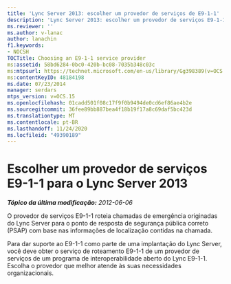 ```yaml
---
title: 'Lync Server 2013: escolher um provedor de serviços de E9-1-1'
description: 'Lync Server 2013: escolher um provedor de serviços E9-1-1.'
ms.reviewer: ''
ms.author: v-lanac
author: lanachin
f1.keywords:
- NOCSH
TOCTitle: Choosing an E9-1-1 service provider
ms:assetid: 58bd6284-0bc0-420b-bc08-7035b348c03c
ms:mtpsurl: https://technet.microsoft.com/en-us/library/Gg398389(v=OCS.15)
ms:contentKeyID: 48184198
ms.date: 07/23/2014
manager: serdars
mtps_version: v=OCS.15
ms.openlocfilehash: 01cadd501f08c17f9f0b9494de0cd6ef86ae4b2e
ms.sourcegitcommit: 36fee89bb887bea4f18b19f17a8c69daf5bc423d
ms.translationtype: MT
ms.contentlocale: pt-BR
ms.lasthandoff: 11/24/2020
ms.locfileid: "49390189"
---
```

# <a name="choosing-an-e9-1-1-service-provider-for-lync-server-2013"></a>Escolher um provedor de serviços E9-1-1 para o Lync Server 2013

<div data-xmlns="http://www.w3.org/1999/xhtml">

<div class="topic" data-xmlns="http://www.w3.org/1999/xhtml" data-msxsl="urn:schemas-microsoft-com:xslt" data-cs="https://msdn.microsoft.com/">

<div data-asp="https://msdn2.microsoft.com/asp">



</div>

<div id="mainSection">

<div id="mainBody">

<span> </span>

_**Tópico da última modificação:** 2012-06-06_

O provedor de serviços E9-1-1 roteia chamadas de emergência originadas do Lync Server para o ponto de resposta de segurança pública correto (PSAP) com base nas informações de localização contidas na chamada.

Para dar suporte ao E9-1-1 como parte de uma implantação do Lync Server, você deve obter o serviço de roteamento E9-1-1 de um provedor de serviços de um programa de interoperabilidade aberto do Lync E9-1-1. Escolha o provedor que melhor atende às suas necessidades organizacionais.

</div>

<span> </span>

</div>

</div>

</div>

